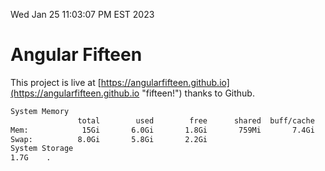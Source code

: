 Wed Jan 25 11:03:07 PM EST 2023

# Angular Fifteen


This project is live at [https://angularfifteen.github.io](https://angularfifteen.github.io "fifteen!") thanks to Github.

```bash
System Memory
               total        used        free      shared  buff/cache   available
Mem:            15Gi       6.0Gi       1.8Gi       759Mi       7.4Gi       8.0Gi
Swap:          8.0Gi       5.8Gi       2.2Gi
System Storage
1.7G	.
```
